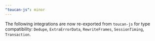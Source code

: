 ```yaml
---
"toucan-js": minor
---
```


The following integrations are now re-exported from `toucan-js` for type compatibility: `Dedupe`, `ExtraErrorData`, `RewriteFrames`, `SessionTiming`, `Transaction`.
